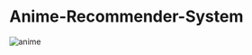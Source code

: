 # Anime-Recommender-System
![anime](https://github.com/user-attachments/assets/42522b7e-5d89-4f6a-ab8d-ec73fa166129)
